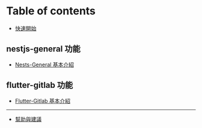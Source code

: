 # Table of contents

* [快速開始](README.md)

## nestjs-general 功能

* [Nests-General 基本介紹](nestjsgeneral-gong-neng/nestsgeneral-ji-ben-jie-shao.md)

## flutter-gitlab 功能

* [Flutter-Gitlab 基本介紹](fluttergitlab-gong-neng/fluttergitlab-ji-ben-jie-shao.md)

---

* [幫助與建議](bang-zhu-yu-jian-yi.md)

